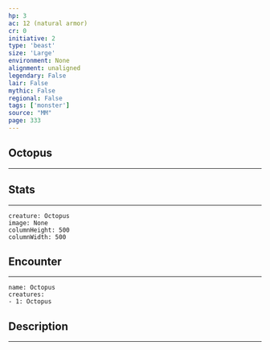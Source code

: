 ```yaml
---
hp: 3
ac: 12 (natural armor)
cr: 0
initiative: 2
type: 'beast'    
size: 'Large'
environment: None
alignment: unaligned
legendary: False
lair: False
mythic: False
regional: False
tags: ['monster']
source: "MM"
page: 333
---
```


## Octopus
---



## Stats
---

```statblock
creature: Octopus
image: None
columnHeight: 500
columnWidth: 500
```

## Encounter
---

```encounter-table
name: Octopus
creatures:
- 1: Octopus
```

## Description
---




